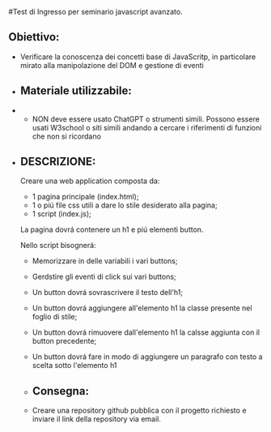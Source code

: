 #Test di Ingresso per seminario javascript avanzato.
## Obiettivo:
- Verificare la conoscenza dei concetti base di JavaScritp, in particolare mirato alla manipolazione del DOM e gestione di eventi

- ## Materiale utilizzabile:
- - NON deve essere usato ChatGPT o strumenti simili. Possono essere usati W3school o siti simili andando a cercare i riferimenti di funzioni che non si ricordano

- ## DESCRIZIONE:

  Creare una web application composta da:

  - 1 pagina principale (index.html);
  - 1 o piú file css utili a dare lo stile desiderato alla pagina;
  - 1 script (index.js);
 
  La pagina dovrá contenere un h1 e piú elementi button.

  Nello script bisognerá:

  - Memorizzare in delle variabili i vari buttons;
  - Gerdstire gli eventi di click sui vari buttons;
  - Un button dovrá sovrascrivere il testo dell'h1;
  - Un button dovrá aggiungere all'elemento h1 la classe presente nel foglio di stile;
  - Un button dovrá rimuovere dall'elemento h1 la calsse aggiunta con il button precedente;
  - Un button dovrá fare in modo di aggiungere un paragrafo con testo a scelta sotto l'elemento h1
 
  - ## Consegna:
 
  - Creare una repository github pubblica con il progetto richiesto e inviare il link della repository via email.
